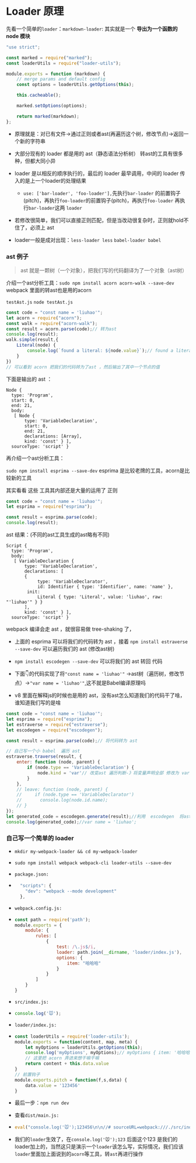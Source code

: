 # Loader 原理

先看一个简单的`loader`：`markdown-loader`: 其实就是一个 **导出为一个函数的 node 模块**

```javascript
"use strict";

const marked = require("marked");
const loaderUtils = require("loader-utils");

module.exports = function (markdown) {
    // merge params and default config
    const options = loaderUtils.getOptions(this);

    this.cacheable();

    marked.setOptions(options);

    return marked(markdown);
};
```

- 原理就是：对已有文件->通过正则或者ast(再遍历这个树，修改节点)->返回一个新的字符串

- 大部分现有的 loader 都是用的 ast（静态语法分析树） 转ast的工具有很多种，但都大同小异

- loader 是以相反的顺序执行的，最后的 loader 最早调用，中间的 loader 传入的是上一个loader的处理结果
  - `use: ['bar-loader', 'foo-loader'],`先执行`bar-loader` 的前置钩子(pitch)，再执行`foo-loader`的前置钩子(pitch)，再执行`foo-loader` 再执行`bar-loader`这两 `loader`

- 若修改很简单，我们可以直接正则匹配，但是当改动很复杂时，正则就hold不住了，必须上 ast

- loader一般是成对出现：`less-loader less` `babel-loader babel`

### ast 例子

> ast 就是一颗树（一个对象），把我们写的代码翻译为了一个对象（ast树）

介绍一个ast分析工具：`sudo npm install acorn acorn-walk --save-dev` webpack 里面的转ast也是用的acorn

`testAst.js`  `node testAst.js`

```javascript
const code = "const name = 'liuhao'";
let acorn = require("acorn");
const walk = require("acorn-walk");
const result = acorn.parse(code);// 转为ast
console.log(result);
walk.simple(result,{
    Literal(node) {
        console.log(`found a literal: ${node.value}`);// found a literal: liuhao
    }
})
// 可以看到 acorn 把我们的代码转为了ast ，然后输出了其中一个节点的值
```

下面是输出的 ast ：

```
Node {
  type: 'Program',
  start: 0,
  end: 21,
  body:
   [ Node {
       type: 'VariableDeclaration',
       start: 0,
       end: 21,
       declarations: [Array],
       kind: 'const' } ],
  sourceType: 'script' }
```

再介绍一个ast分析工具：

`sudo npm install esprima --save-dev` esprima 是比较老牌的工具，acorn是比较新的工具

其实看看 这些 工具其内部还是大量的运用了 正则

```javascript
const code = "const name = 'liuhao'";
let esprima = require("esprima");

const result = esprima.parse(code);
console.log(result);

```

ast 结果：(不同的ast工具生成的ast略有不同)

```
Script {
  type: 'Program',
  body:
   [ VariableDeclaration {
       type: 'VariableDeclaration',
       declarations: [
       {
    		type: 'VariableDeclarator',
    		id: Identifier { type: 'Identifier', name: 'name' },
    	init:
     		Literal { type: 'Literal', value: 'liuhao', raw: "'liuhao'" } } 
       ],
       kind: 'const' } ],
  sourceType: 'script' }
```

webpack 编译会走 ast ，就很容易做 tree-shaking 了，

- 上面的 esprima 可以将我们的代码转为 ast ，接着 `npm install estraverse --save-dev` 可以遍历我们的 ast (修改ast树)

- `npm install escodegen --save-dev` 可以将我们的 ast 转回 代码
- 下面👇的代码实现了将`"const name = 'liuhao'"` ->ast树（遍历树，修改节点）->`"var name = 'liuhao'"`,这不就是Babel编译原理吗
- v8 里面在解释js的时候也是用的 ast，没有ast怎么知道我们的代码干了啥，谁知道我们写的是啥

```javascript
const code = "const name = 'liuhao'";
let esprima = require("esprima");
let estraverse = require("estraverse");
let escodegen = require("escodegen");

const result = esprima.parse(code);// 将代码转为 ast 

// 自己写一个小 babel  遍历 ast
estraverse.traverse(result, {
    enter: function (node, parent) {
        if (node.type == 'VariableDeclaration') {
            node.kind = 'var'// 改变ast 遍历判断-》将变量声明全部 修改为 var
        }
    },
    // leave: function (node, parent) {
    //     if (node.type == 'VariableDeclarator')
    //       console.log(node.id.name);
    // }
});
let generated_code = escodegen.generate(result);//利用  escodegen  将ast 吐出来为代码
console.log(generated_code);//var name = 'liuhao';
```

### 自己写一个简单的 loader

- `mkdir my-webpack-loader && cd my-webpack-loader`

- `sudo npm install webpack webpack-cli loader-utils --save-dev`

- `package.json:`

- ```javascript
    "scripts": {
      "dev": "webpack --mode development"
    },
  ```

- `webpack.config.js:`

- ```javascript
  const path = require('path');
  module.exports = {
      module: {
          rules: [
              {
                  test: /\.js$/i,
                  loader: path.join(__dirname, 'loader/index.js'),
                  options: {
                      item: "哈哈哈"
                  }
              }
          ]
      }
  }
  ```

- `src/index.js:`

- ```javascript
  console.log('🐭');
  ```

- `loader/index.js:`

- ```javascript
  const loaderUtils = require('loader-utils');
  module.exports = function(content, map, meta) {
      let myOptions = loaderUtils.getOptions(this);
      console.log('myOptions', myOptions);// myOptions { item: '哈哈哈' }
      // 这里把 acorn 弄进来想干嘛干嘛 
      return content + this.data.value
  }
  // 前置钩子
  module.exports.pitch = function(f,s,data) {
      data.value = '123456'
  }
  ```

- 最后一步：`npm run dev`

- 查看`dist/main.js:`

- ```javascript
  eval("console.log('🐭');123456\n\n//# sourceURL=webpack:///./src/index.js?");
  ```

- 我们的`loader`生效了，在`console.log('🐭');123` 后面这个123 是我们的loader加上的，当然这只是演示一个`loader`该怎么写，实际情况，我们应该`loader`里面加上面说到的`acorn`等工具，转`ast`再进行操作